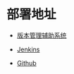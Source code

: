 # 部署地址

* [版本管理辅助系统](http://112.74.180.248/vcs/#/login)

* [Jenkins](http://112.74.180.248:9001)

* [Github](https://github.com/fjyqlw)
